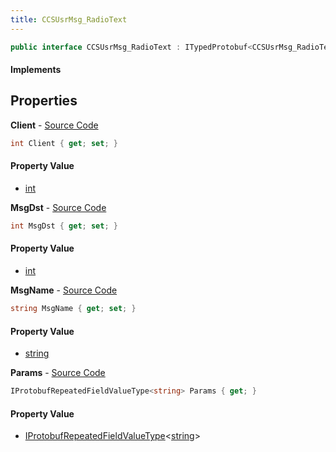 ```yaml
---
title: CCSUsrMsg_RadioText
---
```


```csharp
public interface CCSUsrMsg_RadioText : ITypedProtobuf<CCSUsrMsg_RadioText>, INativeHandle, INetMessage<CCSUsrMsg_RadioText>, IDisposable
```

#### Implements

## Properties

**Client** - [Source Code](https://github.com/swiftly-solution/swiftlys2/blob/main/managed/src/SwiftlyS2.Generated/Protobufs/Interfaces/CCSUsrMsg_RadioText.cs#L21)

```csharp
int Client { get; set; }
```

#### Property Value

- [int](https://learn.microsoft.com/dotnet/api/system.int32)

**MsgDst** - [Source Code](https://github.com/swiftly-solution/swiftlys2/blob/main/managed/src/SwiftlyS2.Generated/Protobufs/Interfaces/CCSUsrMsg_RadioText.cs#L18)

```csharp
int MsgDst { get; set; }
```

#### Property Value

- [int](https://learn.microsoft.com/dotnet/api/system.int32)

**MsgName** - [Source Code](https://github.com/swiftly-solution/swiftlys2/blob/main/managed/src/SwiftlyS2.Generated/Protobufs/Interfaces/CCSUsrMsg_RadioText.cs#L24)

```csharp
string MsgName { get; set; }
```

#### Property Value

- [string](https://learn.microsoft.com/dotnet/api/system.string)

**Params** - [Source Code](https://github.com/swiftly-solution/swiftlys2/blob/main/managed/src/SwiftlyS2.Generated/Protobufs/Interfaces/CCSUsrMsg_RadioText.cs#L27)

```csharp
IProtobufRepeatedFieldValueType<string> Params { get; }
```

#### Property Value

- [IProtobufRepeatedFieldValueType](/docs/api/shared/netmessages/iprotobufrepeatedfieldvaluetype-1)<[string](https://learn.microsoft.com/dotnet/api/system.string)>

